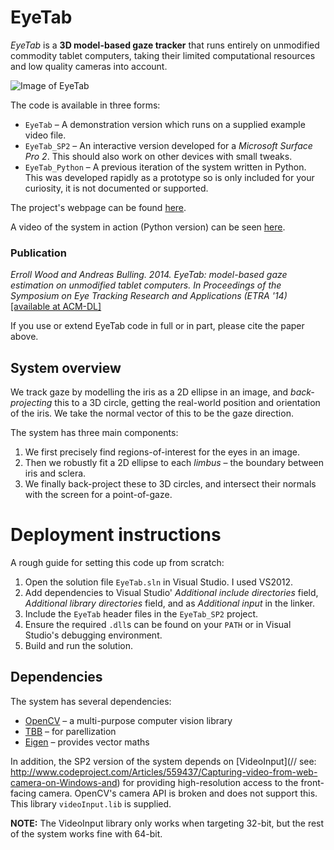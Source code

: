 # EyeTab

_EyeTab_ is a __3D model-based gaze tracker__ that runs entirely on unmodified commodity tablet computers, taking their limited computational resources and low quality cameras into account.

![Image of EyeTab](https://raw.githubusercontent.com/errollw/EyeTab/master/EyeTab.jpg "Image of EyeTab")

The code is available in three forms:

* `EyeTab` &ndash; A demonstration version which runs on a supplied example video file.
* `EyeTab_SP2` &ndash; An interactive version developed for a _Microsoft Surface Pro 2_. This should also work on other devices with small tweaks.
* `EyeTab_Python` &ndash; A previous iteration of the system written in Python. This was developed rapidly as a prototype so is only included for your curiosity, it is not documented or supported.

The project's webpage can be found [here](http://www.cl.cam.ac.uk/research/rainbow/projects/eyetab/).

A video of the system in action (Python version) can be seen [here](https://www.youtube.com/watch?v=lPcjQdSzKX4).

### Publication

*Erroll Wood and Andreas Bulling. 2014. EyeTab: model-based gaze estimation on unmodified tablet computers. In Proceedings of the Symposium on Eye Tracking Research and Applications (ETRA '14)* [[available at ACM-DL]](http://dl.acm.org/citation.cfm?id=2578185&CFID=433705372&CFTOKEN=17651040)

If you use or extend EyeTab code in full or in part, please cite the paper above.

## System overview

We track gaze by modelling the iris as a 2D ellipse in an image, and _back-projecting_ this to a 3D circle, getting the real-world position and orientation of the iris. We take the normal vector of this to be the gaze direction.

The system has three main components:

1. We first precisely find regions-of-interest for the eyes in an image.
2. Then we robustly fit a 2D ellipse to each _limbus_ &ndash; the boundary between iris and sclera.
3. We finally back-project these to 3D circles, and intersect their normals with the screen for a point-of-gaze.

# Deployment instructions

A rough guide for setting this code up from scratch:

1. Open the solution file `EyeTab.sln` in Visual Studio. I used VS2012.
2. Add dependencies to Visual Studio' _Additional include directories_ field, _Additional library directories_ field, and as _Additional input_ in the linker.
3. Include the `EyeTab` header files in the `EyeTab_SP2` project.
4. Ensure the required `.dll`s can be found on your `PATH` or in Visual Studio's debugging environment.
5. Build and run the solution.

## Dependencies

The system has several dependencies:

* [OpenCV](http://opencv.org/) &ndash; a multi-purpose computer vision library
* [TBB](https://www.threadingbuildingblocks.org/) &ndash; for parellization
* [Eigen](http://eigen.tuxfamily.org/index.php?title=Main_Page) &ndash; provides vector maths

In addition, the SP2 version of the system depends on [VideoInput](// see: http://www.codeproject.com/Articles/559437/Capturing-video-from-web-camera-on-Windows-and) for providing high-resolution access to the front-facing camera. OpenCV's camera API is broken and does not support this. This library `videoInput.lib` is supplied.

__NOTE:__ The VideoInput library only works when targeting 32-bit, but the rest of the system works fine with 64-bit.
